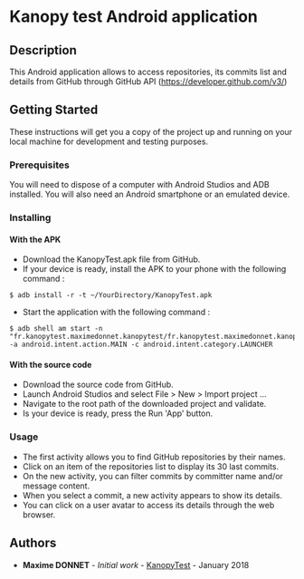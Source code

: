 # Kanopy test Android application

## Description
This Android application allows to access repositories, its commits list and details from GitHub through GitHub API (https://developer.github.com/v3/)

## Getting Started

These instructions will get you a copy of the project up and running on your local machine for development and testing purposes. 

### Prerequisites

You will need to dispose of a computer with Android Studios and ADB installed. You will also need an Android smartphone or an emulated device.

### Installing

#### With the APK
* Download the KanopyTest.apk file from GitHub.
* If your device is ready, install the APK to your phone with the following command :
```
$ adb install -r -t ~/YourDirectory/KanopyTest.apk
```
* Start the application with the following command :
```
$ adb shell am start -n "fr.kanopytest.maximedonnet.kanopytest/fr.kanopytest.maximedonnet.kanopytest.MainActivity" -a android.intent.action.MAIN -c android.intent.category.LAUNCHER
```

#### With the source code
* Download the source code from GitHub.
* Launch Android Studios and select File > New > Import project ...
* Navigate to the root path of the downloaded project and validate.
* Is your device is ready, press the Run 'App' button.

### Usage
* The first activity allows you to find GitHub repositories by their names.
* Click on an item of the repositories list to display its 30 last commits.
* On the new activity, you can filter commits by committer name and/or message content.
* When you select a commit, a new activity appears to show its details.
* You can click on a user avatar to access its details through the web browser.

## Authors

* **Maxime DONNET** - *Initial work* - [KanopyTest](https://github.com/maxou75/KanopyTest) - January 2018

